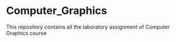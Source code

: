 # Computer_Graphics
This repository contains all the laboratory assignment of Computer Graphics course

